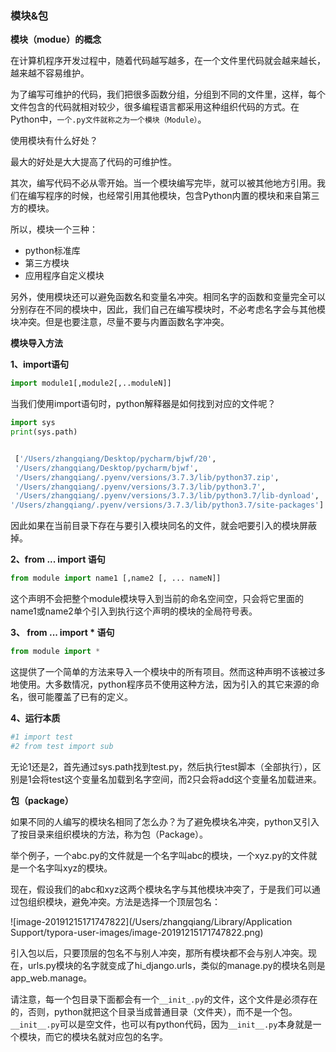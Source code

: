 ### 模块&包

**模块（modue）的概念**

在计算机程序开发过程中，随着代码越写越多，在一个文件里代码就会越来越长，越来越不容易维护。

为了编写可维护的代码，我们把很多函数分组，分组到不同的文件里，这样，每个文件包含的代码就相对较少，很多编程语言都采用这种组织代码的方式。在Python中，`一个.py文件就称之为一个模块（Module）`。

使用模块有什么好处？

最大的好处是大大提高了代码的可维护性。

其次，编写代码不必从零开始。当一个模块编写完毕，就可以被其他地方引用。我们在编写程序的时候，也经常引用其他模块，包含Python内置的模块和来自第三方的模块。

所以，模块一个三种：

+ python标准库
+ 第三方模块
+ 应用程序自定义模块

另外，使用模块还可以避免函数名和变量名冲突。相同名字的函数和变量完全可以分别存在不同的模块中，因此，我们自己在编写模块时，不必考虑名字会与其他模块冲突。但是也要注意，尽量不要与内置函数名字冲突。

**模块导入方法**

**1、import语句**

```python
import module1[,module2[,..moduleN]]
```

当我们使用import语句时，python解释器是如何找到对应的文件呢？

```python
import sys
print(sys.path)


 ['/Users/zhangqiang/Desktop/pycharm/bjwf/20', 
 '/Users/zhangqiang/Desktop/pycharm/bjwf', 
 '/Users/zhangqiang/.pyenv/versions/3.7.3/lib/python37.zip', 
 '/Users/zhangqiang/.pyenv/versions/3.7.3/lib/python3.7',
 '/Users/zhangqiang/.pyenv/versions/3.7.3/lib/python3.7/lib-dynload', 
'/Users/zhangqiang/.pyenv/versions/3.7.3/lib/python3.7/site-packages']
```

因此如果在当前目录下存在与要引入模块同名的文件，就会吧要引入的模块屏蔽掉。

**2、from  ... import 语句**

```python
from module import name1 [,name2 [, ... nameN]]
```

这个声明不会把整个module模块导入到当前的命名空间空，只会将它里面的name1或name2单个引入到执行这个声明的模块的全局符号表。

**3、 from ... import * 语句**

```python
from module import *
```

这提供了一个简单的方法来导入一个模块中的所有项目。然而这种声明不该被过多地使用。大多数情况，python程序员不使用这种方法，因为引入的其它来源的命名，很可能覆盖了已有的定义。

**4、运行本质**

```python
#1 import test
#2 from test import sub
```

无论1还是2，首先通过sys.path找到test.py，然后执行test脚本（全部执行），区别是1会将test这个变量名加载到名字空间，而2只会将add这个变量名加载进来。

**包（package）**

如果不同的人编写的模块名相同了怎么办？为了避免模块名冲突，python又引入了按目录来组织模块的方法，称为包（Package）。

举个例子，一个abc.py的文件就是一个名字叫abc的模块，一个xyz.py的文件就是一个名字叫xyz的模块。

现在，假设我们的abc和xyz这两个模块名字与其他模块冲突了，于是我们可以通过包组织模块，避免冲突。方法是选择一个顶层包名：

![image-20191215171747822](/Users/zhangqiang/Library/Application Support/typora-user-images/image-20191215171747822.png)

引入包以后，只要顶层的包名不与别人冲突，那所有模块都不会与别人冲突。现在，urls.py模块的名字就变成了hi_django.urls，类似的manage.py的模块名则是app_web.manage。

请注意，每一个包目录下面都会有一个`__init_.py`的文件，这个文件是必须存在的，否则，python就把这个目录当成普通目录（文件夹），而不是一个包。`__init__.py`可以是空文件，也可以有python代码，因为`__init__.py`本身就是一个模块，而它的模块名就对应包的名字。

